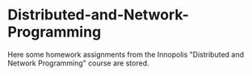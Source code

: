 # Distributed-and-Network-Programming
Here some homework assignments from the Innopolis "Distributed and Network Programming" course are stored.
